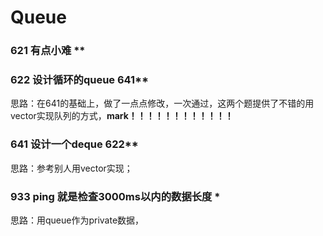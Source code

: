# Queue

### 621 有点小难 **

### 622 设计循环的queue 641**
思路：在641的基础上，做了一点点修改，一次通过，这两个题提供了不错的用vector实现队列的方式，**mark！！！！！！！！！！！！**

### 641 设计一个deque 622**
思路：参考别人用vector实现；

### 933 ping 就是检查3000ms以内的数据长度 *
思路：用queue作为private数据，
